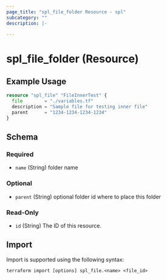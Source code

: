 ```yaml
---
page_title: "spl_file_folder Resource - spl"
subcategory: ""
description: |-
  
---
```


# spl_file_folder (Resource)



## Example Usage

```terraform
resource "spl_file" "FileInnerTest" {
  file        = "./variables.tf"
  description = "Sample file for testing inner file"
  parent      = "1234-1234-1234-1234"
}
```
<!-- schema generated by tfplugindocs -->
## Schema

### Required

- `name` (String) folder name

### Optional

- `parent` (String) optional folder id where to place this folder

### Read-Only

- `id` (String) The ID of this resource.

## Import

Import is supported using the following syntax:

```shell
terraform import [options] spl_file.<name> <file_id>
```
